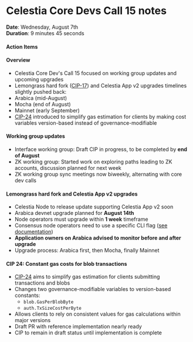# Celestia Core Devs Call 15 notes

**Date**: Wednesday, August 7th  
**Duration**: 9 minutes 45 seconds  

#### Action Items

#### Overview

*   Celestia Core Dev's Call 15 focused on working group updates and upcoming upgrades
*   Lemongrass hard fork ([CIP-17](../cip-17.md)) and Celestia App v2 upgrades timelines slightly pushed back:
  * Arabica (mid-August)
  * Mocha (end of August)
  * Mainnet (early September)
*   [CIP-24](../cip-24.md) introduced to simplify gas estimation for clients by making cost variables version-based instead of governance-modifiable
    
#### Working group updates

*   Interface working group: Draft CIP in progress, to be completed by **end of August**
*   ZK working group: Started work on exploring paths leading to ZK accounts, discussion planned for next week
*   ZK working group sync meetings now biweekly, alternating with core dev calls
    
#### Lemongrass hard fork and Celestia App v2 upgrades

*   Celestia Node to release update supporting Celestia App v2 soon
*   Arabica devnet upgrade planned for **August 14th**
*   Node operators must upgrade within **1 week** timeframe
*   Consensus node operators need to use a specific CLI flag ([see documentation](https://docs.celestia.org/nodes/network-upgrade-process#lemongrass-network-upgrade))
*   **Application owners on Arabica advised to monitor before and after upgrade**
*   Upgrade process: Arabica first, then Mocha, finally Mainnet
    

#### CIP 24: Constant gas costs for blob transactions

*   [CIP-24](../cip-24.md) aims to simplify gas estimation for clients submitting transactions and blobs
*   Changes two governance-modifiable variables to version-based constants:
    *   `blob.GasPerBlobByte`
    *   `auth.TxSizeCostPerByte`
*   Allows clients to rely on consistent values for gas calculations within major versions
*   Draft PR with reference implementation nearly ready
*   CIP to remain in draft status until implementation is complete